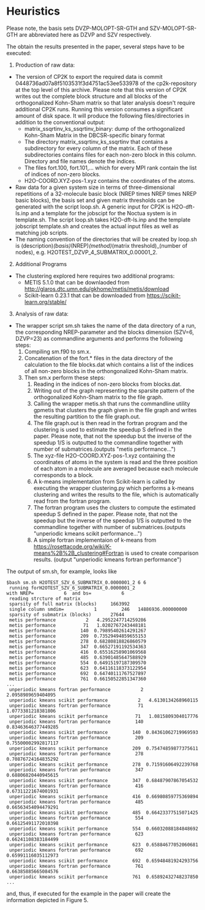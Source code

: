 # Heuristics

Please note, the basis sets DVZP-MOLOPT-SR-GTH and SZV-MOLOPT-SR-GTH are abbreviated here as DZVP and SZV respectively.

The obtain the results presented in the paper, several steps have to be executed:

1. Production of raw data:
  * The version of CP2K to export the required data is commit 0448736ad07a8f5103531f3d4751ac53ee533978 of the cp2k-repository at the top level of this archive. Please note that this version of CP2K writes out the complete block structure and all blocks of the orthogonalized Kohn-Sham matrix so that later analysis doesn't require additional CP2K runs. Running this version consumes a significant amount of disk space. It will produce the following files/directories in addition to the conventional output:
     * matrix_ssqrtinv_ks_ssqrtinv_binary: dump of the orthogonalized Kohn-Sham Matrix in the DBCSR-specific binary format
     * The directory matrix_ssqrtinv_ks_ssqrtinv that contains a subdirectory for every column of the matrix. Each of these subdirectories contains files for each non-zero block in this column. Directory and file names denote the indices.
     * The files fort.100, fort.101,... which for every MPI rank contain the list of indices of non-zero blocks.
     * H2O-COORD.XYZ-pos-1.xyz contains the coordinates of the atoms.
  * Raw data for a given system size in terms of three-dimensional repetitions of a 32-molecule basic block (NREP times NREP times NREP basic blocks), the basis set and given matrix thresholds can be generated with the script loop.sh. A generic input for CP2K is H2O-dft-ls.inp and a template for the jobscipt for the Noctua system is in template.sh. The script loop.sh takes H2O-dft-ls.inp and the template jobscript template.sh and creates the actual input files as well as matching job scripts.
  * The naming convention of the directories that will be created by loop.sh is (description)_(basis)_(NREP)_(method)_(matrix threshold)_(number of nodes), e.g. H2OTEST_DZVP_4_SUBMATRIX_0.00001_2.

2. Additional Programs
  * The clustering explored here requires two additional programs:
     * METIS 5.1.0 that can be downlaoded from http://glaros.dtc.umn.edu/gkhome/metis/metis/download
     * Scikit-learn 0.23.1 that can be downloaded from https://scikit-learn.org/stable/

3. Analysis of raw data:
  * The wrapper script sm.sh takes the name of the data directory of a run, the corresponding NREP-parameter and the blocks dimension (SZV=6, DZVP=23) as commandline arguments and performs the following steps:
     1. Compiling sm.f90 to sm.x.
     2. Concatenation of the fort.* files in the data directory of the calculation to the file blocks.dat which contains a list of the indices of all non-zero blocks in the orthongonalized Kohn-Sham matrix.
     3. Then sm.x perform these steps:
        1. Reading in the indices of non-zero blocks from blocks.dat.
        2. Writing out of the graph representing the sparsite pattern of the orthogonalized Kohn-Sham matrix to the file graph.
        3. Calling the wrapper metis.sh that runs the commandline utility gpmetis that clusters the graph given in the file graph and writes the resulting partition to the file graph.out.
        4. The file graph.out is then read in the fortran program and the clustering is used to estimate the speedup S defined in the paper. Please note, that not the speedup but the inverse of the speedup 1/S is outputted to the commandline together with number of submatrices.(outputs "metis performance...")
        5. The xyz-file H2O-COORD.XYZ-pos-1.xyz containing the coordinates of atoms in the system is read and the three position of each atom in a molecule are averaged because each molecule corresponds to a block.
        6. A k-means implementation from Scikit-learn is called by executing the wrapper clustering.py which performs a k-means clustering and writes the results to the file, which is automatically read from the fortran program.
        7. The fortran program uses the clusters to compute the estimated speedup S defined in the paper. Please note, that not the speedup but the inverse of the speedup 1/S is outputted to the commandline together with number of submatrices.(outputs "unperiodic kmeans scikit performance...")
        8. A simple fortran implementaion of k-means from https://rosettacode.org/wiki/K-means%2B%2B_clustering#Fortran is used to create comparison results. (output "unperiodic kmeans fortran performance")

The output of sm.sh, for example, looks like
```
$bash sm.sh H2OTEST_SZV_6_SUBMATRIX_0.0000001_2 6 6
 running forH2OTEST_SZV_6_SUBMATRIX_0.0000001_2                                                                 with NREP=           6  and bs=           6
 reading strcture of matrix
 sparsity of full matrix (blocks)     1663992
 single column smdim=           1         246   14886936.000000000     
 sparsity of submatrix (blocks)       27644
 metis performance           2   4.2952247714259286     
 metis performance          71   1.0202767243448181     
 metis performance         140  0.79895402614291267     
 metis performance         209  0.73529494859655153     
 metis performance         278  0.68280818826860579     
 metis performance         347  0.66527191192534363     
 metis performance         416  0.65516258901069568     
 metis performance         485  0.63901485647588929     
 metis performance         554  0.64915197187309570     
 metis performance         623  0.64116118373122954     
 metis performance         692  0.64740111767527897     
 metis performance         761  0.66150522851347360 
...
 unperiodic kmeans fortran performance           2   2.0958989659404095     
 unperiodic kmeans scikit performance           2   4.6130134268960115     
 unperiodic kmeans fortran performance          71   1.0773381218381806     
 unperiodic kmeans scikit performance          71   1.0815809304017776     
 unperiodic kmeans fortran performance         140  0.83463646377449285     
 unperiodic kmeans scikit performance         140  0.84361062719969593     
 unperiodic kmeans fortran performance         209  0.75500002992817117     
 unperiodic kmeans scikit performance         209  0.75474859877375611     
 unperiodic kmeans fortran performance         278  0.70876724164835292     
 unperiodic kmeans scikit performance         278  0.71591606492239768     
 unperiodic kmeans fortran performance         347  0.68806820440945615     
 unperiodic kmeans scikit performance         347  0.68487907867054532     
 unperiodic kmeans fortran performance         416  0.67311221674001931
 unperiodic kmeans scikit performance         416  0.66980859775369894     
 unperiodic kmeans fortran performance         485  0.66563454094479291   
 unperiodic kmeans scikit performance         485  0.66423377515071425     
 unperiodic kmeans fortran performance         554  0.66125491172010398
 unperiodic kmeans scikit performance         554  0.66032088184848692     
 unperiodic kmeans fortran performance         623  0.66241108383184499 
 unperiodic kmeans scikit performance         623  0.65884677052060681
 unperiodic kmeans fortran performance         692  0.65991116035112973
 unperiodic kmeans scikit performance         692  0.65948481924293756     
 unperiodic kmeans fortran performance         761  0.66385885665084576 
 unperiodic kmeans scikit performance         761  0.65892432748237850     
...
```
and, thus, if executed for the example in the paper will create the information depicted in Figure 5.
